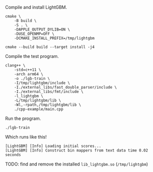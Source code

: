 Compile and install LightGBM.

```shell
cmake \
    -B build \
    -S . \
    -DAPPLE_OUTPUT_DYLIB=ON \
    -DUSE_OPENMP=OFF \
    -DCMAKE_INSTALL_PREFIX=/tmp/lightgbm

cmake --build build --target install -j4
```

Compile the test program.

```shell
clang++ \
    -std=c++11 \
    -arch arm64 \
    -o ./lgb-train \
    -I/tmp/lightgbm/include \
    -I./external_libs/fast_double_parser/include \
    -I./external_libs/fmt/include \
    -l_lightgbm \
    -L/tmp/lightgbm/lib \
    -Wl,-rpath,/tmp/lightgbm/lib \
    ./cpp-example/main.cpp
```

Run the program.

```shell
./lgb-train
```

Which runs like this!

```text
[LightGBM] [Info] Loading initial scores...
[LightGBM] [Info] Construct bin mappers from text data time 0.02 seconds
```

TODO: find and remove the installed `lib_lightgbm.so` (`/tmp/lightgbm`)
